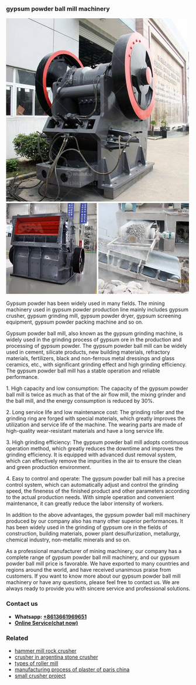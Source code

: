 <h3>gypsum powder ball mill machinery</h3><img src='1708332881.jpg' alt=''><p>Gypsum powder has been widely used in many fields. The mining machinery used in gypsum powder production line mainly includes gypsum crusher, gypsum grinding mill, gypsum powder dryer, gypsum screening equipment, gypsum powder packing machine and so on.</p><p>Gypsum powder ball mill, also known as the gypsum grinding machine, is widely used in the grinding process of gypsum ore in the production and processing of gypsum powder. The gypsum powder ball mill can be widely used in cement, silicate products, new building materials, refractory materials, fertilizers, black and non-ferrous metal dressings and glass ceramics, etc., with significant grinding effect and high grinding efficiency. The gypsum powder ball mill has a stable operation and reliable performance.</p><p>1. High capacity and low consumption: The capacity of the gypsum powder ball mill is twice as much as that of the air flow mill, the mixing grinder and the ball mill, and the energy consumption is reduced by 30%.</p><p>2. Long service life and low maintenance cost: The grinding roller and the grinding ring are forged with special materials, which greatly improves the utilization and service life of the machine. The wearing parts are made of high-quality wear-resistant materials and have a long service life.</p><p>3. High grinding efficiency: The gypsum powder ball mill adopts continuous operation method, which greatly reduces the downtime and improves the grinding efficiency. It is equipped with advanced dust removal system, which can effectively remove the impurities in the air to ensure the clean and green production environment.</p><p>4. Easy to control and operate: The gypsum powder ball mill has a precise control system, which can automatically adjust and control the grinding speed, the fineness of the finished product and other parameters according to the actual production needs. With simple operation and convenient maintenance, it can greatly reduce the labor intensity of workers.</p><p>In addition to the above advantages, the gypsum powder ball mill machinery produced by our company also has many other superior performances. It has been widely used in the grinding of gypsum ore in the fields of construction, building materials, power plant desulfurization, metallurgy, chemical industry, non-metallic minerals and so on.</p><p>As a professional manufacturer of mining machinery, our company has a complete range of gypsum powder ball mill machinery, and our gypsum powder ball mill price is favorable. We have exported to many countries and regions around the world, and have received unanimous praise from customers. If you want to know more about our gypsum powder ball mill machinery or have any questions, please feel free to contact us. We are always ready to provide you with sincere service and professional solutions.</p><h3>Contact us</h3><ul><li><strong>Whatsapp:&nbsp;<a href="https://wa.me/8613661969651">+8613661969651</a></strong></li><li><a href="https://swt.shibang-china.com/?git&amp;zhl&amp;gypsum powder ball mill machinery"><strong>Online Service(chat now)</strong></a></li></ul><h3>Related</h3><ul><li><a href='hammer mill rock crusher.md'>hammer mill rock crusher</a></li><li><a href='crusher in argentina stone crusher.md'>crusher in argentina stone crusher</a></li><li><a href='types of roller mill.md'>types of roller mill</a></li><li><a href='manufacturing process of plaster of paris china.md'>manufacturing process of plaster of paris china</a></li><li><a href='small crusher project.md'>small crusher project</a></li></ul>
